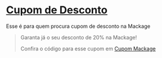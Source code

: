 # [Cupom de Desconto](https://github.com/CupomDeDesconto/Promocoes/blob/main/README.md)
Esse é para quem procura cupom de desconto na Mackage
<blockquote cite="https://asasdodesconto.com/moda-e-acessorios/garanta-ja-o-seu-desconto-de-20-na-mackage-17060"><p>Garanta já o seu desconto de 20% na Mackage!</p><footer>Confira o código para esse cupom em <a href="https://asasdodesconto.com/moda-e-acessorios/garanta-ja-o-seu-desconto-de-20-na-mackage-17060">Cupom Mackage</a></footer></blockquote>